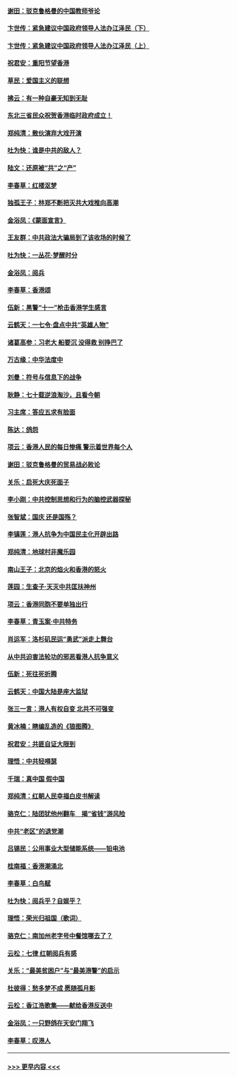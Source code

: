 #### [谢田：驳克鲁格曼的中国教师爷论](../pages/nsc993/n11575034.md?t=10080711) 
#### [卞世传：紧急建议中国政府领导人法办江泽民（下）](../pages/nsc993/n11573390.md?t=10080711) 
#### [卞世传：紧急建议中国政府领导人法办江泽民（上）](../pages/nsc993/n11573208.md?t=10080711) 
#### [祝君安：重阳节望香港](../pages/nsc993/n11573190.md?t=10080711) 
#### [草民：爱国主义的联想](../pages/nsc993/n11572333.md?t=10080711) 
#### [拂云：有一种自豪无知到无耻](../pages/nsc993/n11572006.md?t=10080711) 
#### [东北三省民众祝贺香港临时政府成立！](../pages/nsc993/n11571215.md?t=10080711) 
#### [郑纯清：散伙演弃大戏开演](../pages/nsc993/n11570826.md?t=10080711) 
#### [吐为快：谁是中共的敌人？](../pages/nsc993/n11570817.md?t=10080711) 
#### [陆文：还原被“共”之“产”](../pages/nsc993/n11570798.md?t=10080711) 
#### [李春草：红楼沤梦](../pages/nsc993/n11569673.md?t=10080711) 
#### [独孤王子：林郑不断把灭共大戏推向高潮](../pages/nsc993/n11569381.md?t=10080711) 
#### [金浴凤：《蒙面宣言》](../pages/nsc993/n11569368.md?t=10080711) 
#### [王友群：中共政法大骗局到了该收场的时候了](../pages/nsc993/n11568940.md?t=10080711) 
#### [吐为快：一丛花‧梦醒时分](../pages/nsc993/n11567491.md?t=10080711) 
#### [金浴凤：阅兵](../pages/nsc993/n11567454.md?t=10080711) 
#### [李春草：香港颂](../pages/nsc993/n11567444.md?t=10080711) 
#### [伍新：黑警“十一”枪击香港学生感言](../pages/nsc993/n11567426.md?t=10080711) 
#### [云鹤天：一七令‧盘点中共“英雄人物”](../pages/nsc993/n11567091.md?t=10080711) 
#### [诸葛高参：习老大 船要沉 没得救 别挣巴了](../pages/nsc993/n11566976.md?t=10080711) 
#### [万古缘：中华法度中](../pages/nsc993/n11566726.md?t=10080711) 
#### [刘曼：符号与信息下的战争](../pages/nsc993/n11564655.md?t=10080711) 
#### [耿静：七十载逆浪淘沙，且看今朝](../pages/nsc993/n11564520.md?t=10080711) 
#### [习主席：答应五求有脸面](../pages/nsc993/n11563953.md?t=10080711) 
#### [陈达：鸽怨](../pages/nsc993/n11561879.md?t=10080711) 
#### [项云：香港人民的每日惨痛  警示着世界每个人](../pages/nsc993/n11559273.md?t=10080711) 
#### [谢田：驳克鲁格曼的贸易战必败论](../pages/nsc993/n11555840.md?t=10080711) 
#### [关乐：启死大庆死面子](../pages/nsc993/n11556823.md?t=10080711) 
#### [李小刚：中共控制思想和行为的脑控武器探秘](../pages/nsc993/n11556776.md?t=10080711) 
#### [张智斌：国庆  还是国殇？](../pages/nsc993/n11556617.md?t=10080711) 
#### [李镇莲：港人抗争为中国民主化开辟出路](../pages/nsc993/n11556570.md?t=10080711) 
#### [郑纯清：地球村非魔乐园](../pages/nsc993/n11555415.md?t=10080711) 
#### [南山王子：北京的焰火和香港的怒火](../pages/nsc993/n11555318.md?t=10080711) 
#### [莲园：生查子·天灭中共匡扶神州](../pages/nsc993/n11555302.md?t=10080711) 
#### [项云：香港同胞不要单独出行](../pages/nsc993/n11555276.md?t=10080711) 
#### [李春草：青玉案‧中共特务](../pages/nsc993/n11552356.md?t=10080711) 
#### [肖运军：洛杉矶民运“勇武”派走上舞台](../pages/nsc993/n11551595.md?t=10080711) 
#### [从中共迫害法轮功的邪恶看港人抗争意义](../pages/nsc993/n11540858.md?t=10080711) 
#### [伍新：死往死折腾](../pages/nsc993/n11550174.md?t=10080711) 
#### [云鹤天：中国大陆是座大监狱](../pages/nsc993/n11550155.md?t=10080711) 
#### [张三一言：港人有权自变 北共不可强变](../pages/nsc993/n11550132.md?t=10080711) 
#### [黄冰楠：瞎编乱造的《狼图腾》](../pages/nsc993/n11550082.md?t=10080711) 
#### [祝君安：共匪自证大限到](../pages/nsc993/n11550041.md?t=10080711) 
#### [理悟：中共轻嘚瑟](../pages/nsc993/n11547978.md?t=10080711) 
#### [千瑞：真中国 假中国](../pages/nsc993/n11547865.md?t=10080711) 
#### [郑纯清：红朝人民幸福白皮书解读](../pages/nsc993/n11547499.md?t=10080711) 
#### [骆克仁：陆团犹他州翻车　揭“省钱”游风险](../pages/nsc993/n11546977.md?t=10080711) 
#### [中共“老区”的退党潮](../pages/nsc993/n11545995.md?t=10080711) 
#### [吕锡民：公用事业大型储能系统——铅电池](../pages/nsc993/n11545701.md?t=10080711) 
#### [桂南福：香港潮涌北](../pages/nsc993/n11545682.md?t=10080711) 
#### [李春草：白鸟赋](../pages/nsc993/n11545663.md?t=10080711) 
#### [吐为快：阅兵乎？自娱乎？](../pages/nsc993/n11545625.md?t=10080711) 
#### [理悟：荣光归祖国（歌词）](../pages/nsc993/n11545616.md?t=10080711) 
#### [骆克仁：南加州老字号中餐馆哪去了？](../pages/nsc993/n11545120.md?t=10080711) 
#### [云松：七律 红朝阅兵有感](../pages/nsc993/n11542394.md?t=10080711) 
#### [关乐：“最美贫困户”与“最美港警”的启示](../pages/nsc993/n11542252.md?t=10080711) 
#### [杜彼得：愁多梦不成 愿随孤月影](../pages/nsc993/n11540296.md?t=10080711) 
#### [云松：香江浩歌集——献给香港反送中](../pages/nsc993/n11540149.md?t=10080711) 
#### [金浴凤：一只野鸽在天安门翔飞](../pages/nsc993/n11540280.md?t=10080711) 
#### [李春草：叹港人](../pages/nsc993/n11540119.md?t=10080711) 

----
#### [ >>> 更早内容 <<< ](../indexes/nsc993-earlier.md)
